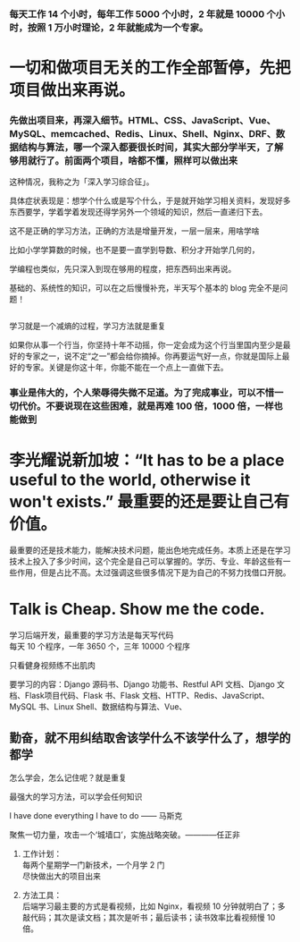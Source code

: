 
### 每天工作 14 个小时，每年工作 5000 个小时，2 年就是 10000 个小时，按照 1 万小时理论，2 年就能成为一个专家。  

# 一切和做项目无关的工作全部暂停，先把项目做出来再说。

### 先做出项目来，再深入细节。HTML、CSS、JavaScript、Vue、MySQL、memcached、Redis、Linux、Shell、Nginx、DRF、数据结构与算法，哪一个深入都要很长时间，其实大部分学半天，了解够用就行了。前面两个项目，啥都不懂，照样可以做出来  

这种情况，我称之为「深入学习综合征」。  

具体症状表现是：想学个什么或是写个什么，于是就开始学习相关资料，发现好多东西要学，学着学着发现还得学另外一个领域的知识，然后一直递归下去。  

这不是正确的学习方法，正确的方法是增量开发，一层一层来，用啥学啥  

比如小学学算数的时候，也不是要一直学到导数、积分才开始学几何的，

学编程也类似，先只深入到现在够用的程度，把东西码出来再说。 

基础的、系统性的知识，可以在之后慢慢补充，半天写个基本的 blog 完全不是问题！  

```python
```

学习就是一个减熵的过程，学习方法就是重复  

如果你从事一个行当，你坚持十年不动摇，你一定会成为这个行当里国内至少是最好的专家之一，说不定“之一”都会给你摘掉。你再要运气好一点，你就是国际上最好的专家。关键是你这十年，你能不能在一个点上一直做下去。

### 事业是伟大的，个人荣辱得失微不足道。为了完成事业，可以不惜一切代价。不要说现在这些困难，就是再难 100 倍，1000 倍，一样也能做到  

# 李光耀说新加坡：“It has to be a place useful to the world, otherwise it won't exists.” 最重要的还是要让自己有价值。

最重要的还是技术能力，能解决技术问题，能出色地完成任务。本质上还是在学习技术上投入了多少时间，这个完全是自己可以掌握的。学历、专业、年龄这些有一些作用，但是占比不高。太过强调这些很多情况下是为自己的不努力找借口开脱。  

# Talk is Cheap. Show me the code.  

学习后端开发，最重要的学习方法是每天写代码  
每天 10 个程序，一年 3650 个，三年 10000 个程序  


只看健身视频练不出肌肉  

要学习的内容：Django 源码书、Django 功能书、Restful API 文档、Django 文档、Flask项目代码、Flask 书、Flask 文档、HTTP、Redis、JavaScript、MySQL 书、Linux Shell、数据结构与算法、Vue、  
## 勤奋，就不用纠结取舍该学什么不该学什么了，想学的都学  

怎么学会，怎么记住呢？就是重复  

最强大的学习方法，可以学会任何知识  

I have done everything I have to do —— 马斯克

聚焦一切力量，攻击一个‘城墙口’，实施战略突破。————任正非  


1. 工作计划：  
每两个星期学一门新技术，一个月学 2 门  
尽快做出大的项目出来  


2. 方法工具：  
后端学习最主要的方式是看视频，比如 Nginx，看视频 10 分钟就明白了；多敲代码；其次是读文档；其次是听书；最后读书；读书效率比看视频慢 10 倍。  


